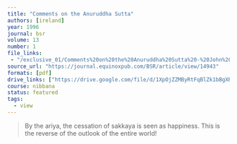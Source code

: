 ```yaml
---
title: "Comments on the Anuruddha Sutta"
authors: [ireland]
year: 1996
journal: bsr
volume: 13
number: 1
file_links:
 - "/exclusive_01/Comments%20on%20the%20Anuruddha%20Sutta%20-%20John%20D%20Ireland.pdf"
source_url: "https://journal.equinoxpub.com/BSR/article/view/14943"
formats: [pdf]
drive_links: ["https://drive.google.com/file/d/1XpOjZZMByRtFqBlZk1bBgXR5syLtgGi3/view?usp=drivesdk"]
course: nibbana
status: featured
tags:
  - view
---
```


> By the ariya, the cessation of sakkaya is seen as happiness. This is the reverse of the outlook of the entire world!
